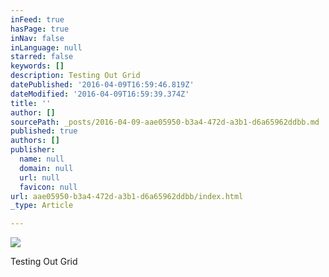 ```yaml
---
inFeed: true
hasPage: true
inNav: false
inLanguage: null
starred: false
keywords: []
description: Testing Out Grid
datePublished: '2016-04-09T16:59:46.819Z'
dateModified: '2016-04-09T16:59:39.374Z'
title: ''
author: []
sourcePath: _posts/2016-04-09-aae05950-b3a4-472d-a3b1-d6a65962ddbb.md
published: true
authors: []
publisher:
  name: null
  domain: null
  url: null
  favicon: null
url: aae05950-b3a4-472d-a3b1-d6a65962ddbb/index.html
_type: Article

---
```

![](https://the-grid-user-content.s3-us-west-2.amazonaws.com/3d9a3c2c-e3b3-4397-8233-de157e6ea220.jpg)

Testing Out Grid
